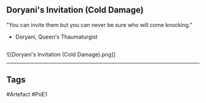 ## Doryani's Invitation (Cold Damage)
"You can invite them but you can never be
sure who will come knocking."
- Doryani, Queen's Thaumaturgist
##
![[Doryani's Invitation (Cold Damage).png]]

---
## Tags
#Artefact
#PoE1